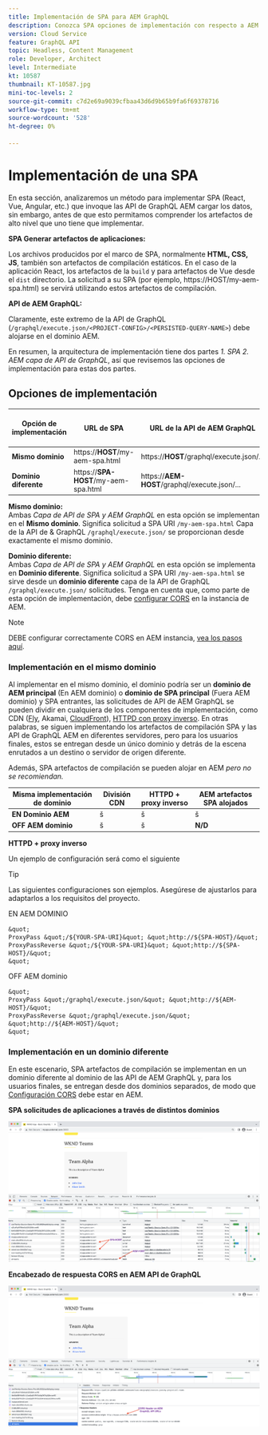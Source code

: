 ```yaml
---
title: Implementación de SPA para AEM GraphQL
description: Conozca SPA opciones de implementación con respecto a AEM GraphQL, sin encabezado.
version: Cloud Service
feature: GraphQL API
topic: Headless, Content Management
role: Developer, Architect
level: Intermediate
kt: 10587
thumbnail: KT-10587.jpg
mini-toc-levels: 2
source-git-commit: c7d2e69a9039cfbaa43d6d9b65b9fa6f69378716
workflow-type: tm+mt
source-wordcount: '528'
ht-degree: 0%

---
```



# Implementación de una SPA

En esta sección, analizaremos un método para implementar SPA (React, Vue, Angular, etc.) que invoque las API de GraphQL AEM cargar los datos, sin embargo, antes de que esto permitamos comprender los artefactos de alto nivel que uno tiene que implementar.

**SPA Generar artefactos de aplicaciones:**

Los archivos producidos por el marco de SPA, normalmente **HTML, CSS, JS**, también son artefactos de compilación estáticos. En el caso de la aplicación React, los artefactos de la `build` y para artefactos de Vue desde el `dist` directorio.
La solicitud a su SPA (por ejemplo, https://HOST/my-aem-spa.html) se servirá utilizando estos artefactos de compilación.

**API de AEM GraphQL:**

Claramente, este extremo de la API de GraphQL (`/graphql/execute.json/<PROJECT-CONFIG>/<PERSISTED-QUERY-NAME>`) debe alojarse en el dominio AEM.

En resumen, la arquitectura de implementación tiene dos partes *1. SPA 2. AEM capa de API de GraphQL*, así que revisemos las opciones de implementación para estas dos partes.


## Opciones de implementación

| Opción de implementación | URL de SPA | URL de la API de AEM GraphQL | ¿Se requiere la configuración de CORS? |
| ---------|---------- | ---------|---------- |
| **Mismo dominio** | https://**HOST**/my-aem-spa.html | https://**HOST**/graphql/execute.json/... | ü |
| **Dominio diferente** | https://**SPA-HOST**/my-aem-spa.html | https://**AEM-HOST**/graphql/execute.json/... | š |

**Mismo dominio:**\
Ambas *Capa de API de SPA y AEM GraphQL* en esta opción se implementan en el **Mismo dominio**. Significa solicitud a SPA URI `/my-aem-spa.html` Capa de la API de &amp; GraphQL `/graphql/execute.json/` se proporcionan desde exactamente el mismo dominio.

**Dominio diferente:**\
Ambas *Capa de API de SPA y AEM GraphQL* en esta opción se implementa en **Dominio diferente**. Significa solicitud a SPA URI `/my-aem-spa.html` se sirve desde un **dominio diferente** capa de la API de GraphQL `/graphql/execute.json/` solicitudes. Tenga en cuenta que, como parte de esta opción de implementación, debe [configurar CORS](cors.md) en la instancia de AEM.

>[!NOTE]
>
>DEBE configurar correctamente CORS en AEM instancia, [vea los pasos aquí](cors.md).

### Implementación en el mismo dominio

Al implementar en el mismo dominio, el dominio podría ser un **dominio de AEM principal** (En AEM dominio) o **dominio de SPA principal** (Fuera AEM dominio) y SPA entrantes, las solicitudes de API de AEM GraphQL se pueden dividir en cualquiera de los componentes de implementación, como CDN ([Fly](https://docs.fastly.com/en/guides/routing-assets-to-different-origins), Akamai, [CloudFront](https://aws.amazon.com/premiumsupport/knowledge-center/cloudfront-distribution-serve-content/)), [HTTPD con proxy inverso](https://httpd.apache.org/docs/2.4/howto/reverse_proxy.html). En otras palabras, se siguen implementando los artefactos de compilación SPA y las API de GraphQL AEM en diferentes servidores, pero para los usuarios finales, estos se entregan desde un único dominio y detrás de la escena enrutados a un destino o servidor de origen diferente.

Además, SPA artefactos de compilación se pueden alojar en AEM *pero no se recomiendan.*

| Misma implementación de dominio | División CDN | HTTPD + proxy inverso | AEM artefactos SPA alojados |
| ---------|---------- | ---------|---------- |
| **EN Dominio AEM** | š | š | š |
| **OFF AEM dominio** | š | š | **N/D** |


**HTTPD + proxy inverso**

Un ejemplo de configuración será como el siguiente

>[!TIP]
>
> Las siguientes configuraciones son ejemplos. Asegúrese de ajustarlos para adaptarlos a los requisitos del proyecto.

EN AEM DOMINIO

    &quot;
    ProxyPass &quot;/${YOUR-SPA-URI}&quot; &quot;http://${SPA-HOST}/&quot;
    ProxyPassReverse &quot;/${YOUR-SPA-URI}&quot; &quot;http://${SPA-HOST}/&quot;
    &quot;

OFF AEM dominio

    &quot;
    ProxyPass &quot;/graphql/execute.json/&quot; &quot;http://${AEM-HOST}/&quot;
    ProxyPassReverse &quot;/graphql/execute.json/&quot; &quot;http://${AEM-HOST}/&quot;
    &quot;




### Implementación en un dominio diferente

En este escenario, SPA artefactos de compilación se implementan en un dominio diferente al dominio de las API de AEM GraphQL y, para los usuarios finales, se entregan desde dos dominios separados, de modo que [Configuración CORS](cors.md) debe estar en AEM.

**SPA solicitudes de aplicaciones a través de distintos dominios**

![Entrega de dominios SPA diferentes](assets/spa/different-domain-spa-delivery.png)


**Encabezado de respuesta CORS en AEM API de GraphQL**

![Encabezado de respuesta CORS AEM API de GraphQL](assets/spa/CORS-response-header-aem-graphql-api.png)


